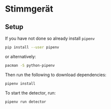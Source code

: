 # Stimmgerät

## Setup

If you have not done so already install `pipenv`
```sh
pip install --user pipenv
```
or alternatively:  
```sh
pacman -S python-pipenv
```  
  
Then run the following to download dependencies:
```sh
pipenv install
```

To start the detector, run:
```sh
pipenv run detector
```